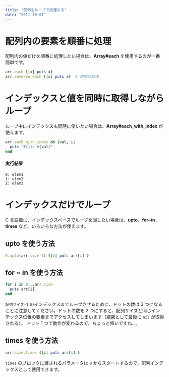 ```yaml
---
title: "配列をループで処理する"
date: "2011-10-01"
---
```


配列内の要素を順番に処理
====

配列内の値だけを順番に処理したい場合は、**Array#each** を使用するのが一番簡単です。

```ruby
arr.each {|x| puts x}
arr.reverse_each {|x| puts x}  # 逆順に処理
```


インデックスと値を同時に取得しながらループ
====

ループ中にインデックスも同時に使いたい場合は、**Array#each_with_index** が使えます。

```ruby
arr.each_with_index do |val, i|
  puts "#{i}: #{val}"
end
```

#### 実行結果
```
0: elem1
1: elem2
2: elem3
```


インデックスだけでループ
====

C 言語風に、インデックスベースでループを回したい場合は、**upto**、**for~in**、**times** など、いろいろな方法が使えます。

upto を使う方法
----
```ruby
0.upto(arr.size-1) {|i| puts arr[i] }
```

for ~ in を使う方法
----

```ruby
for i in 0...arr.size
  puts arr[i]
end
```

`配列サイズ−1` のインデックスまでループさせるために、ドットの数は 3 つになることに注意してください。ドットの数を 2 つにすると、配列サイズと同じインデックス位置の要素までアクセスしてしまいます（結果として最後に `nil` が取得される）。
ドット 1 つで動作が変わるので、ちょっと怖いですね…。

times を使う方法
---

```ruby
arr.size.times {|i| puts arr[i] }
```

`times` のブロックに渡されるパラメータは `0` からスタートするので、配列インデックスとして使用できます。


